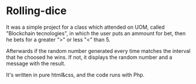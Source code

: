 # Rolling-dice

It was a simple project for a class which attended on UOM, called "Blockchain tecnologies", 
in which the user puts an ammount for bet, then he bets for a greater ">" or less "<" than 5.

Afterwards if the random number generated every time matches the interval that he choosed he wins. 
If not, it displays the random number and a message with the result.

It's written in pure html&css, and the code runs with Php.
